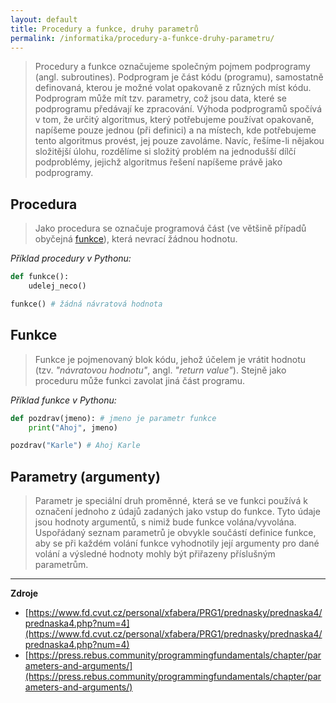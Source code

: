 ```yaml
---
layout: default
title: Procedury a funkce, druhy parametrů
permalink: /informatika/procedury-a-funkce-druhy-parametru/
---
```


> Procedury a funkce označujeme společným pojmem podprogramy (angl. subroutines). Podprogram je část kódu (programu), samostatně definovaná, kterou je možné volat opakovaně z různých míst kódu. Podprogram může mít tzv. parametry, což jsou data, které se podprogramu předávají ke zpracování. Výhoda podprogramů spočívá v tom, že určitý algoritmus, který potřebujeme používat opakovaně, napíšeme pouze jednou (při definici) a na místech, kde potřebujeme tento algoritmus provést, jej pouze zavoláme. Navíc, řešíme-li nějakou složitější úlohu, rozdělíme si složitý problém na jednodušší dílčí podproblémy, jejichž algoritmus řešení napíšeme právě jako podprogramy.

## Procedura

> Jako procedura se označuje programová část (ve většině případů obyčejná [funkce](#funkce)), která nevrací žádnou hodnotu.

*Příklad procedury v Pythonu:*

```python
def funkce():
    udelej_neco()

funkce() # žádná návratová hodnota
```

## Funkce

> Funkce je pojmenovaný blok kódu, jehož účelem je vrátit hodnotu (tzv. *"návratovou hodnotu"*, angl. *"return value"*). Stejně jako proceduru může funkci zavolat jiná část programu.

*Příklad funkce v Pythonu:*

```python
def pozdrav(jmeno): # jmeno je parametr funkce
    print("Ahoj", jmeno)

pozdrav("Karle") # Ahoj Karle
```

## Parametry (argumenty)

> Parametr je speciální druh proměnné, která se ve funkci používá k označení jednoho z údajů zadaných jako vstup do funkce. Tyto údaje jsou hodnoty argumentů, s nimiž bude funkce volána/vyvolána. Uspořádaný seznam parametrů je obvykle součástí definice funkce, aby se při každém volání funkce vyhodnotily její argumenty pro dané volání a výsledné hodnoty mohly být přiřazeny příslušným parametrům.

------------------

**Zdroje**

- [https://www.fd.cvut.cz/personal/xfabera/PRG1/prednasky/prednaska4/prednaska4.php?num=4](https://www.fd.cvut.cz/personal/xfabera/PRG1/prednasky/prednaska4/prednaska4.php?num=4)
- [https://press.rebus.community/programmingfundamentals/chapter/parameters-and-arguments/](https://press.rebus.community/programmingfundamentals/chapter/parameters-and-arguments/)
